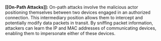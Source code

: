 **[[On-Path Attacks]]:** On-path attacks involve the malicious actor positioning themselves between two devices engaged in an authorized connection. This intermediary position allows them to intercept and potentially modify data packets in transit. By sniffing packet information, attackers can learn the IP and MAC addresses of communicating devices, enabling them to impersonate either of these devices.